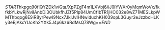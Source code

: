 $START$hkpgq90flQYZDk1v/Gta/XpPZgT4m1LXVbj6/iJ0iYWXr0yMqmWoVx/fkfkbYLkwRjNvilAnbDi3OUbkfhJZf5Plp84UmCfIbTR1jHO032e8wZ71MESLkpWMThbqog6E9iR8yrPewI9Ncx7JklJvIHNwiduchKH039opL3Guyr2eJzzbcHLKy3eBjAkcYUoKh2YXk5J4p6kz6RdMsQ78Wg==$END$
